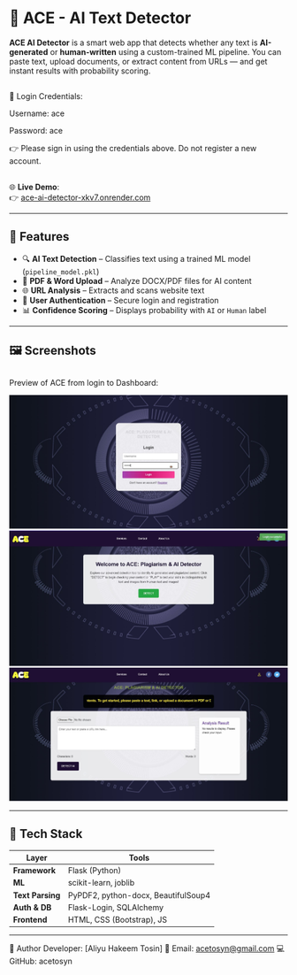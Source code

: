 # 🧠 ACE - AI Text Detector

**ACE AI Detector** is a smart web app that detects whether any text is **AI-generated** or **human-written** using a custom-trained ML pipeline. You can paste text, upload documents, or extract content from URLs — and get instant results with probability scoring.

##
🔐 Login Credentials:

Username: ace

Password: ace

👉 Please sign in using the credentials above. Do not register a new account.

##

🌐 **Live Demo**:  
👉 [ace-ai-detector-xkv7.onrender.com](https://ace-ai-detector-xkv7.onrender.com/)

---

## 🚀 Features

- 🔍 **AI Text Detection** – Classifies text using a trained ML model (`pipeline_model.pkl`)
- 📄 **PDF & Word Upload** – Analyze DOCX/PDF files for AI content
- 🌐 **URL Analysis** – Extracts and scans website text
- 🔐 **User Authentication** – Secure login and registration
- 📊 **Confidence Scoring** – Displays probability with `AI` or `Human` label

---

## 🖼️ Screenshots

##


Preview of ACE from login to Dashboard:

![Ace Screenshot 1](static/images/Ace1.JPG)
![Ace Screenshot 2](static/images/Ace2.JPG)
![Ace Screenshot 3](static/images/Ace3.JPG)

---

## 🧠 Tech Stack

| Layer       | Tools |
|-------------|-------|
| **Framework** | Flask (Python) |
| **ML**         | scikit-learn, joblib |
| **Text Parsing** | PyPDF2, python-docx, BeautifulSoup4 |
| **Auth & DB** | Flask-Login, SQLAlchemy |
| **Frontend**  | HTML, CSS (Bootstrap), JS |

---

👤 Author
Developer: [Aliyu Hakeem Tosin]
📧 Email: acetosyn@gmail.com
💻 GitHub: acetosyn


